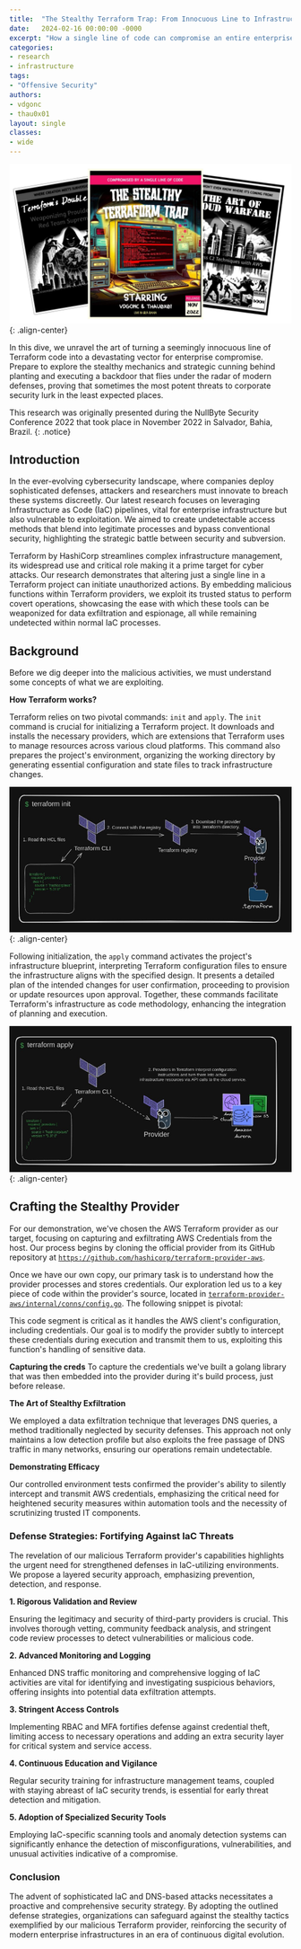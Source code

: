 ```yaml
---
title:  "The Stealthy Terraform Trap: From Innocuous Line to Infrastructure Domination"
date:   2024-02-16 00:00:00 -0000
excerpt: "How a single line of code can compromise an entire enterprise"
categories: 
- research
- infrastructure
tags: 
- "Offensive Security"
authors: 
- vdgonc
- thau0x01
layout: single
classes:
- wide
---
```


![cover-image](/assets/images/posts/the-stealthy-terraform-trap-cover.webp){: .align-center}

In this dive, we unravel the art of turning a seemingly innocuous line of Terraform code into a devastating vector for enterprise compromise. Prepare to explore the stealthy mechanics and strategic cunning behind planting and executing a backdoor that flies under the radar of modern defenses, proving that sometimes the most potent threats to corporate security lurk in the least expected places.

This research was originally presented during the NullByte Security Conference 2022 that took place in November 2022 in Salvador, Bahia, Brazil.
{: .notice}

## Introduction

In the ever-evolving cybersecurity landscape, where companies deploy sophisticated defenses, attackers and researchers must innovate to breach these systems discreetly. Our latest research focuses on leveraging Infrastructure as Code (IaC) pipelines, vital for enterprise infrastructure but also vulnerable to exploitation. We aimed to create undetectable access methods that blend into legitimate processes and bypass conventional security, highlighting the strategic battle between security and subversion.

Terraform by HashiCorp streamlines complex infrastructure management, its widespread use and critical role making it a prime target for cyber attacks. Our research demonstrates that altering just a single line in a Terraform project can initiate unauthorized actions. By embedding malicious functions within Terraform providers, we exploit its trusted status to perform covert operations, showcasing the ease with which these tools can be weaponized for data exfiltration and espionage, all while remaining undetected within normal IaC processes.

## Background

Before we dig deeper into the malicious activities, we must understand some concepts of what we are exploiting.

**How Terraform works?**

Terraform relies on two pivotal commands: `init` and `apply`. The `init` command is crucial for initializing a Terraform project. It downloads and installs the necessary providers, which are extensions that Terraform uses to manage resources across various cloud platforms. This command also prepares the project's environment, organizing the working directory by generating essential configuration and state files to track infrastructure changes. 

![Terraform Init Command](/assets/images/posts/the-terraform-init-command-workflow.jpeg){: .align-center}

Following initialization, the `apply` command activates the project's infrastructure blueprint, interpreting Terraform configuration files to ensure the infrastructure aligns with the specified design. It presents a detailed plan of the intended changes for user confirmation, proceeding to provision or update resources upon approval. Together, these commands facilitate Terraform's infrastructure as code methodology, enhancing the integration of planning and execution.

![Terraform Apply Command](/assets/images/posts/the-terraform-apply-command-workflow.jpeg){: .align-center}

## Crafting the Stealthy Provider

For our demonstration, we've chosen the AWS Terraform provider as our target, focusing on capturing and exfiltrating AWS Credentials from the host. Our process begins by cloning the official provider from its GitHub repository at [`https://github.com/hashicorp/terraform-provider-aws`](https://github.com/hashicorp/terraform-provider-aws).

Once we have our own copy, our primary task is to understand how the provider processes and stores credentials. Our exploration led us to a key piece of code within the provider's source, located in [`terraform-provider-aws/internal/conns/config.go`](https://github.com/hashicorp/terraform-provider-aws/blob/cb64b2a54db44b45509affeb46a23845d1857e89/internal/conns/config.go#L65). The following snippet is pivotal:

<script src="https://gist.github.com/thau0x01/2bfabda4081aacf5f03649e62286c21c.js"></script>

This code segment is critical as it handles the AWS client's configuration, including credentials. Our goal is to modify the provider subtly to intercept these credentials during execution and transmit them to us, exploiting this function's handling of sensitive data.


**Capturing the creds**
To capture the credentials we've built a golang library that was then embedded into the provider during it's build process, just before release. 


**The Art of Stealthy Exfiltration**

We employed a data exfiltration technique that leverages DNS queries, a method traditionally neglected by security defenses. This approach not only maintains a low detection profile but also exploits the free passage of DNS traffic in many networks, ensuring our operations remain undetectable.

**Demonstrating Efficacy**

Our controlled environment tests confirmed the provider's ability to silently intercept and transmit AWS credentials, emphasizing the critical need for heightened security measures within automation tools and the necessity of scrutinizing trusted IT components.

### **Defense Strategies: Fortifying Against IaC Threats**

The revelation of our malicious Terraform provider's capabilities highlights the urgent need for strengthened defenses in IaC-utilizing environments. We propose a layered security approach, emphasizing prevention, detection, and response.

**1. Rigorous Validation and Review**

Ensuring the legitimacy and security of third-party providers is crucial. This involves thorough vetting, community feedback analysis, and stringent code review processes to detect vulnerabilities or malicious code.

**2. Advanced Monitoring and Logging**

Enhanced DNS traffic monitoring and comprehensive logging of IaC activities are vital for identifying and investigating suspicious behaviors, offering insights into potential data exfiltration attempts.

**3. Stringent Access Controls**

Implementing RBAC and MFA fortifies defense against credential theft, limiting access to necessary operations and adding an extra security layer for critical system and service access.

**4. Continuous Education and Vigilance**

Regular security training for infrastructure management teams, coupled with staying abreast of IaC security trends, is essential for early threat detection and mitigation.

**5. Adoption of Specialized Security Tools**

Employing IaC-specific scanning tools and anomaly detection systems can significantly enhance the detection of misconfigurations, vulnerabilities, and unusual activities indicative of a compromise.

### **Conclusion**

The advent of sophisticated IaC and DNS-based attacks necessitates a proactive and comprehensive security strategy. By adopting the outlined defense strategies, organizations can safeguard against the stealthy tactics exemplified by our malicious Terraform provider, reinforcing the security of modern enterprise infrastructures in an era of continuous digital evolution.